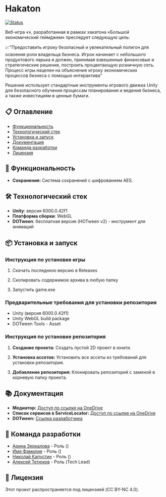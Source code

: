 # Hakaton

[![Status](https://img.shields.io/badge/Status-In%20Development-orange)](https://github.com/Hominizm112/hakaton) <!-- Замените ссылку и статус при необходимости -->

Веб-игра «», разработанная в рамках хакатона «Большой экономический геймджем» преследует следующую цель:

📈"Предоставить игроку безопасный и увлекательный полигон для освоения роли владельца бизнеса. Игрок начинает с небольшого продуктового ларька и должен, принимая взвешенные финансовые и стратегические решения, построить процветающую розничную сеть. Процесс игры  нацелен на объяснение игроку экономических процессов бизнеса с помощью интерактива"

 Решение использует стандартные инструменты игрового движка Unity для безопасного обучения процессам планирования и ведения бизнеса, а также инвестициям в ценные бумаги.

## 📋 Оглавление

* [Функциональность](#-функциональность)
* [Технологический стек](#-технологический-стек)
* [Установка и запуск](#-установка-и-запуск)
* [Документация](#-документация)
* [Команда разработки](#-команда-разработки)
* [Лицензия](#-лицензия)

## 🚀 Функциональность

*   **Сохранения:** Система сохранений с шифрованием AES.

## 🛠 Технологический стек

*   **Unity**: версия 6000.0.42f1
*   **Платформа сборки**: WebGL
*   **DOTween**: бесплатная версия (HOTween v2) - инструмент для анимаций

## 📦 Установка и запуск

### Инструкция по установке игры

 1. Скачать последнюю версию в Releases
   
 2. Cкопировать содержимое архива в любую папку
   
 3. Запустить game.exe

### Предварительные требования для установки репозитория

*   Unity (версия 6000.0.42f1)
*   Unity WebGL build package
*   DOTween Tools - Asset

### Инструкция по установке репозитория

1.  **Создание проекта:**
    Создать пустой 2D проект в юнити.

2. **Установка ассетов:**
   Установить все ассеты из требований для установки репозитория.

3.  **Добавление репозитория:**
    Клонировать репозиторий с заменой в корневую папку проекта.


## 📚 Документация

*   **Медиатор:** [Доступ по ссылке на OneDrive](https://1drv.ms/w/c/B834906EDB47C714/AdDFXVIyG4pKvbCF-GmHrBI?e=YkUrAk)
*   **Список сервисов в ServiceLocator:** [Доступ по ссылке на OneDrive](https://1drv.ms/w/c/B834906EDB47C714/AeaTmB9JNLtEqFoo4ktK3Hg?e=1MCPT4)
*   **DOTween:** [Ссылка разработчика](https://dotween.demigiant.com/documentation.php)

## 👥 Команда разработки

*   [Арина Зеркалова](https://github.com/Arina-bear) - Роль ()
*   [Имя Фамилия](https://github.com/Uliana108192) - Роль ()
*   [Николай Капустин](https://github.com/Utygett) - Роль ()
*   [Алексей Тетюков](https://github.com/Hominizm112) - Роль (Tech Lead)

## 📄 Лицензия

Этот проект распространяется под лицензией (CC BY-NC 4.0).

